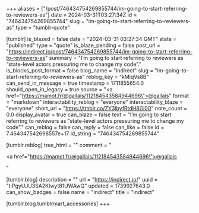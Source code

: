+++
aliases = ["/post/746434754269855744/im-going-to-start-referring-to-reviewers-as"]
date = 2024-03-31T03:27:34Z
id = "746434754269855744"
slug = "im-going-to-start-referring-to-reviewers-as"
type = "tumblr-quote"

[tumblr]
is_blazed = false
date = "2024-03-31 03:27:34 GMT"
state = "published"
type = "quote"
is_blaze_pending = false
post_url = "https://indirect.io/post/746434754269855744/im-going-to-start-referring-to-reviewers-as"
summary = "I’m going to start referring to reviewers as “state-level actors pressuring me to change my code”."
is_blocks_post_format = false
blog_name = "indirect"
slug = "im-going-to-start-referring-to-reviewers-as"
reblog_key = "kMlqVs8B"
can_send_in_message = true
timestamp = 1711855654.0
should_open_in_legacy = true
source = "<a href=\"https://mamot.fr/@gallais/112184543584944696\">@gallais</a>"
format = "markdown"
interactability_reblog = "everyone"
interactability_blaze = "everyone"
short_url = "https://tmblr.co/ZY3jbyfRtdH8Gi00"
note_count = 0.0
display_avatar = true
can_blaze = false
text = "I&rsquo;m going to start referring to reviewers as &ldquo;state-level actors pressuring me to change my code&rdquo;."
can_reblog = false
can_reply = false
can_like = false
id = 7.464347542698557e+17
id_string = "746434754269855744"

[tumblr.reblog]
tree_html = ""
comment = "<p><a href=\"https://mamot.fr/@gallais/112184543584944696\">@gallais</a></p>"

[tumblr.blog]
description = ""
url = "https://indirect.io/"
uuid = "t:PgyUJU3SA2Klwyt81UWAwQ"
updated = 1739927643.0
can_show_badges = false
name = "indirect"
title = "indirect"

[tumblr.blog.tumblrmart_accessories]
+++
